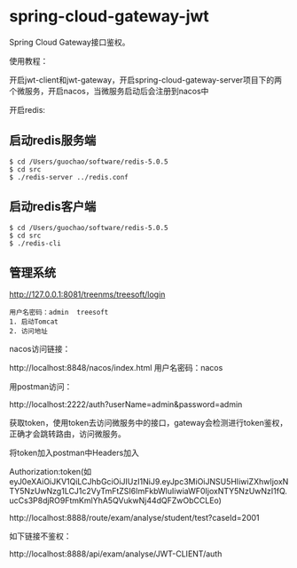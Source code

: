 # spring-cloud-gateway-jwt
Spring Cloud Gateway接口鉴权。

使用教程：

开启jwt-client和jwt-gateway，开启spring-cloud-gateway-server项目下的两个微服务，开启nacos，当微服务启动后会注册到nacos中

开启redis:

## 启动redis服务端
```
$ cd /Users/guochao/software/redis-5.0.5
$ cd src
$ ./redis-server ../redis.conf
```

## 启动redis客户端
```
$ cd /Users/guochao/software/redis-5.0.5
$ cd src
$ ./redis-cli
```

## 管理系统

http://127.0.0.1:8081/treenms/treesoft/login
```$xslt
用户名密码：admin  treesoft
1. 启动Tomcat
2. 访问地址
```

nacos访问链接：

http://localhost:8848/nacos/index.html  用户名密码：nacos

用postman访问：

http://localhost:2222/auth?userName=admin&password=admin

获取token，使用token去访问微服务中的接口，gateway会检测进行token鉴权，正确才会跳转路由，访问微服务。

将token加入postman中Headers加入

Authorization:token(如eyJ0eXAiOiJKV1QiLCJhbGciOiJIUzI1NiJ9.eyJpc3MiOiJNSU5HIiwiZXhwIjoxNTY5NzUwNzg1LCJ1c2VyTmFtZSI6ImFkbWluIiwiaWF0IjoxNTY5NzUwNzI1fQ.ucCs3P8djRO9FtmKmlYhA5QVukwNj44dQFZwObCCLEo)

http://localhost:8888/route/exam/analyse/student/test?caseId=2001

如下链接不鉴权：

http://localhost:8888/api/exam/analyse/JWT-CLIENT/auth



